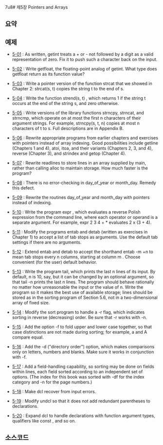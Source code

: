 7u8# 제5장 Pointers and Arrays

## 요약<br>

## 예제<br>
* [5-01](https://github.com/RyanJeong/C/tree/master/chapter5/exercise5-01) : As written, getint treats a + or - not followed by a digit as a valid representation of zero. Fix it to push such a character back on the input.<br> 

* [5-02](https://github.com/RyanJeong/C/tree/master/chapter5/exercise5-02) : Write getfloat, the floating-point analog of getint. What type does getfloat return as its function value?<br> 

* [5-03](https://github.com/RyanJeong/C/tree/master/chapter5/exercise5-03) : Write a pointer version of the function strcat that we showed in Chapter 2: strcat(s, t) copies the string t to the end of s.<br> 

* [5-04](https://github.com/RyanJeong/C/tree/master/chapter5/exercise5-04) : Write the function strend(s, t) , which returns 1 if the string t occurs at the end of the string s, and zero otherwise.<br> 

* [5-05](https://github.com/RyanJeong/C/tree/master/chapter5/exercise5-05) : Write versions of the library functions strncpy, strncat, and strncmp, which operate on at most the first n characters of their argument strings. For example, strncpy(s, t, n) copies at most n characters of t to s. Full descriptions are in Appendix B.<br> 

* [5-06](https://github.com/RyanJeong/C/tree/master/chapter5/exercise5-06) : Rewrite appropriate programs from earlier chapters and exercises with pointers instead of array indexing. Good possibilities include getline (Chapters 1 and 4), atoi, itoa, and their variants (Chapters 2, 3, and 4), reverse (Chapter 3), and strindex and getop (Chapter 4).<br> 

* [5-07](https://github.com/RyanJeong/C/tree/master/chapter5/exercise5-07) : Rewrite readlines to store lines in an array supplied by main, rather than calling alloc to maintain storage. How much faster is the program?<br> 

* [5-08](https://github.com/RyanJeong/C/tree/master/chapter5/exercise5-08) : There is no error-checking in day_of_year or month_day. Remedy this defect.<br> 

* [5-09](https://github.com/RyanJeong/C/tree/master/chapter5/exercise5-09) : Rewrite the routines day_of_year and month_day with pointers instead of indexing.<br> 

* [5-10](https://github.com/RyanJeong/C/tree/master/chapter5/exercise5-10) : Write the program expr , which evaluates a reverse Polish expression from the command line, where each operator or operand is a separate argument. For example, expr 2 3 4 + * evaluates 2 x (3 + 4).<br> 

* [5-11](https://github.com/RyanJeong/C/tree/master/chapter5/exercise5-11) : Modify the programs entab and detab (written as exercises in Chapter 1) to accept a list of tab stops as arguments. Use the default tab settings if there are no arguments.<br> 

* [5-12](https://github.com/RyanJeong/C/tree/master/chapter5/exercise5-12) : Extend entab and detab to accept the shorthand entab -m +n to mean tab stops every n columns, starting at column m . Choose convenient (for the user) default behavior.<br> 

* [5-13](https://github.com/RyanJeong/C/tree/master/chapter5/exercise5-13) : Write the program tail, which prints the last n lines of its input. By default, n is 10, say, but it can be changed by an optional argument, so that tail -n prints the last n lines. The program should behave rationally no matter how unreasonable the input or the value of n. Write the program so it makes the best use of available storage; lines should be stored as in the sorting program of Section 5.6, not in a two-dimensional array of fixed size.<br> 

* [5-14](https://github.com/RyanJeong/C/tree/master/chapter5/exercise5-14) : Modify the sort program to handle a -r flag, which indicates sorting in reverse (decreasing) order. Be sure that -r works with -n.<br> 

* [5-15](https://github.com/RyanJeong/C/tree/master/chapter5/exercise5-15) : Add the option -f to fold upper and lower case together, so that case distinctions are not made during sorting; for example, a and A compare equal.<br> 

* [5-16](https://github.com/RyanJeong/C/tree/master/chapter5/exercise5-16) : Add the -d ("directory order") option, which makes comparisons only on letters, numbers and blanks. Make sure it works in conjunction with -f.<br> 

* [5-17](https://github.com/RyanJeong/C/tree/master/chapter5/exercise5-17) : Add a field-handling capability, so sorting may be done on fields within lines, each field sorted according to an independent set of options. (The index for this book was sorted with -df for the index category and -n for the page numbers.)<br> 

* [5-18](https://github.com/RyanJeong/C/tree/master/chapter5/exercise5-18) : Make dcl recover from input errors.<br> 

* [5-19](https://github.com/RyanJeong/C/tree/master/chapter5/exercise5-19) : Modify undcl so that it does not add redundant parentheses to declarations.<br> 

* [5-20](https://github.com/RyanJeong/C/tree/master/chapter5/exercise5-20) : Expand dcl to handle declarations with function argument types, qualifiers like const , and so on.<br> 

## 소스코드<br>

